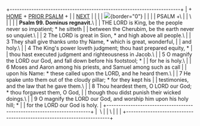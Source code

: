 +-----------------------------------------------------------------------+
| \+ [HOME](../index.html) + [PRIOR PSALM](PS98.html) +                 |
| [NEXT](Ps100.html)                                                    |
|                                                                       |
| ![](http://stats.superstats.com/b/ss/DAVIDMCMANNES/1){border="0"}     |
|                                                                       |
| PSALM +\                                                              |
| \                                                                     |
|                                                                       |
| **Psalm 99. Dominus regnavit.**\                                      |
| THE LORD is King, be the people never so impatient; \* he sitteth     |
| between the Cherubim, be the earth never so unquiet.\                 |
| 2 The LORD is great in Sion, \* and high above all people.\           |
| 3 They shall give thanks unto thy Name, \* which is great, wonderful, |
| and holy.\                                                            |
| 4 The King\'s power loveth judgment; thou hast prepared equity, \*    |
| thou hast executed judgment and righteousness in Jacob.\              |
| 5 O magnify the LORD our God, and fall down before his footstool; \*  |
| for he is holy.\                                                      |
| 6 Moses and Aaron among his priests, and Samuel among such as call    |
| upon his Name: \* these called upon the LORD, and he heard them.\     |
| 7 He spake unto them out of the cloudy pillar; \* for they kept his   |
| testimonies, and the law that he gave them.\                          |
| 8 Thou heardest them, O LORD our God; \* thou forgavest them, O God,  |
| though thou didst punish their wicked doings.\                        |
| 9 O magnify the LORD our God, and worship him upon his holy hill; \*  |
| for the LORD our God is holy.                                         |
+-----------------------------------------------------------------------+
|  \                                                                    |
| \                                                                     |
| [](http://www.episcopalnet.org/DBS/DOR.html)                          |
+-----------------------------------------------------------------------+
